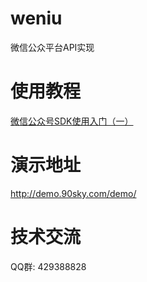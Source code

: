 # weniu
微信公众平台API实现

# 使用教程
<a href="https://mp.weixin.qq.com/s?__biz=MzA4OTA5ODUyMg==&mid=2247483682&idx=1&sn=6f2e4ec7bcf2e1ad54288def0ceb31a0&chksm=90215157a756d8418b299aa6cb5ba949e707e3b42d5cda128923ebc7da9354ab410753acff6b#rd">微信公众号SDK使用入门（一）</a>

# 演示地址
http://demo.90sky.com/demo/

# 技术交流
QQ群: 429388828
